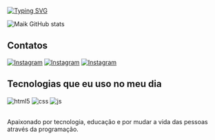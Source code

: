 [![Typing SVG](https://readme-typing-svg.herokuapp.com/?color=7014F8&size=35&center=true&vCenter=true&width=1000&lines=Ola!,+Eu+sou+o+Maik;Seja+muito+Bem-vindo+:%29)](https://git.io/typing-svg)

![Maik GitHub stats](https://github-readme-stats.vercel.app/api?username=MaikDev1&show_icons=true&theme=radical)

## Contatos

[![Instagram](https://img.shields.io/badge/Instagram-E4405F?style=for-the-badge&logo=instagram&logoColor=white)](https://instagram.com/maik._alv)
[![Instagram](https://img.shields.io/badge/Steam-000000?style=for-the-badge&logo=steam&logoColor=white)](https://instagram.com/maik._alv)
[![Instagram](https://img.shields.io/badge/LinkedIn-0077B5?style=for-the-badge&logo=linkedin&logoColor=white)](https://instagram.com/maik._alv)


## Tecnologias que eu uso no meu dia

<div style="display: inline_block">
  <img align="center" alt="html5" src="https://img.shields.io/badge/HTML5-E34F26?style=for-the-badge&logo=html5&logoColor=white" />
  <img align="center" alt="css" src="https://img.shields.io/badge/CSS3-1572B6?style=for-the-badge&logo=css3&logoColor=white" />
  <img align="center" alt="js" src="https://img.shields.io/badge/JavaScript-F7DF1E?style=for-the-badge&logo=javascript&logoColor=black" />
</div><br/>

Apaixonado por tecnologia, educação e por mudar a vida das pessoas através da programação.
